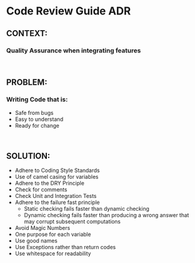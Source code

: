 # Code Review Guide ADR

## CONTEXT: 
###  Quality Assurance when integrating features

<br>

## PROBLEM: 
### Writing Code that is:
  - Safe from bugs
  - Easy to understand
  - Ready for change
<br>

## SOLUTION:  
- Adhere to Coding Style Standards 
- Use of camel casing for variables
- Adhere to the DRY Principle 
- Check for comments
- Check Unit and Integration Tests
- Adhere to the failure fast principle
  - Static checking fails faster than dynamic checking
  - Dynamic checking fails faster than producing a wrong answer that may corrupt subsequent computations
- Avoid Magic Numbers
- One purpose for each variable
- Use good names
- Use Exceptions rather than return codes
- Use whitespace for readability